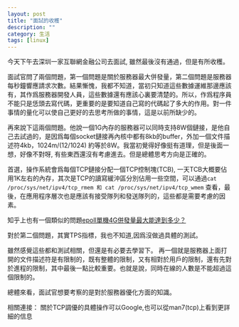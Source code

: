 ```yaml
---
layout: post
title: "面試的收穫"
description: ""
category: 生活
tags: [linux]
---
```


今天下午去深圳一家互聯網金融公司去面試, 雖然最後沒有通過，但是有所收穫。

面試官問了兩個問題，第一個問題是關於服務器最大併發量，第二個問題是服務器每秒鐘響應請求次數。結果慚愧，我都不知道，當初只知道這些數據運維那邊應該有，其作爲服務器開發人員，這些數據還有應該心裏要清楚的。所以，作爲程序員不能只是恁頭去寫代碼，更重要的是要知道自己寫的代碼起了多大的作用。對一件事情的量化可以使自己更好的去思考所做的事情，這是以前所缺少的。

再來說下這兩個問題。他說一個1G內存的服務器可以同時支持8W個鏈接，是他自己去試過的，是因爲每個socket鏈接再內核中都有8kb的buffer，外加一個文件描述符4kb，1024m/(12/1024) 約等於8W。我當初覺得好像挺有道理，但是後面一想，好像不對呀, 有些東西還沒有考慮進去。但是總體思考方向是正確的。

首選，操作系統會爲每個TCP鏈接分配一個TCP控制塊(TCB), 一天TCB大概要佔用1K左右的內存，其次是TCP的讀寫緩沖區分別佔用一些空間，可以通過`cat /proc/sys/net/ipv4/tcp_rmem 和 cat /proc/sys/net/ipv4/tcp_wmem` 查看，最後，在應用程序層次也是應該有接受隊列和發送隊列的，這些都是需要考慮的因素。

知乎上也有一個類似的問題[epoll單機4G併發量最大能達到多少？](https://www.zhihu.com/question/30772664)

對於第二個問題，其實TPS指標，我也不知道,因爲沒做過具體的測試。

雖然感覺這些都和測試相關，但還是有必要去學習下。
再一個就是服務器上面打開的文件描述符是有限制的，既有整體的限制，又有相對於用戶的限制，還有先對於進程的限制，其中最後一點比較重要。也就是說，同時在線的人數是不能超過這個限制的。

總體來看，面試官想要考察的是對於服務器優化方面的知識。

相關連接：
關於TCP調優的具體操作可以Google,也可以從man7(tcp)上看到更詳細的信息
